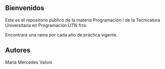 ## Bienvenidos
Este es el repositorio público de la materia Programación I de la Tecnicatura Universitaria en Programación UTN frro.

Encontrará una rama por cada año de práctica vigente.

## Autores
María Mercedes Valoni

